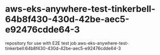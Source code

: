 # aws-eks-anywhere-test-tinkerbell-64b8f430-430d-42be-aec5-e92476cdde64-3
repository for use with E2E test job aws-eks-anywhere-test-tinkerbell:64b8f430-430d-42be-aec5-e92476cdde64-3
